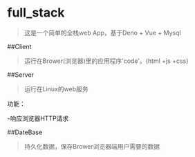 # full_stack

>这是一个简单的全栈web App，基于Deno + Vue + Mysql

##Client

>运行在Brower(浏览器)里的应用程序'code'。(html +js +css)

##Server

>运行在Linux的web服务

功能：

-响应浏览器HTTP请求

##DateBase

>持久化数据，保存Brower浏览器端用户需要的数据

